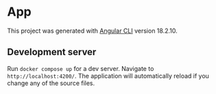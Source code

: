 # App

This project was generated with [Angular CLI](https://github.com/angular/angular-cli) version 18.2.10.

## Development server

Run `docker compose up` for a dev server. Navigate to `http://localhost:4200/`. The application will automatically reload if you change any of the source files.